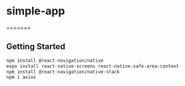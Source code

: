 # simple-app
=======

## Getting Started

```bash
npm install @react-navigation/native
expo install react-native-screens react-native-safe-area-context
npm install @react-navigation/native-stack
npm i axios
```
